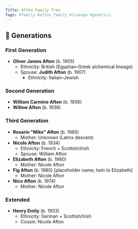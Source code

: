 ```yaml
---
Title: Afton Family Tree
Tags: #family #afton_family #lineage #genetics
---
```


## 📅 Generations

### First Generation
- **Oliver James Afton** (b. 1905)
  - Ethnicity: British (Egyptian–Greek alchemical lineage)
  - Spouse: **Judith Afton** (b. 1907)
    - Ethnicity: Italian–Jewish

### Second Generation
- **William Carmine Afton** (b. 1936)
- **Willow Afton** (b. 1936)

### Third Generation
- **Rosario "Mike" Afton** (b. 1965)
  - Mother: Unknown (Latinx descent)
- **Nicole Afton** (b. 1934)
  - Ethnicity: French + Scottish/Irish
  - Spouse: William Afton
- **Elizabeth Afton** (b. 1980)
  - Mother: Nicole Afton
- **Fig Afton** (b. 1980) [placeholder name; twin to Elizabeth]
  - Mother: Nicole Afton
- **Nico Afton** (b. 1974)
  - Mother: Nicole Afton

### Extended
- **Henry Emily** (b. 1933)
  - Ethnicity: German + Scottish/Irish
  - Cousin: Nicole Afton